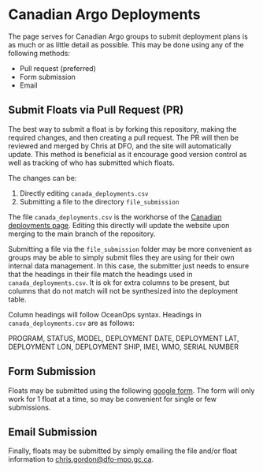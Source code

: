 
# Canadian Argo Deployments

The page serves for Canadian Argo groups to submit deployment plans is as much or as little detail as possible. This may be done using any of the following methods: 

- Pull request (preferred)
- Form submission
- Email

## Submit Floats via Pull Request (PR)

The best way to submit a float is by forking this repository, making the required changes, and then creating a pull request. The PR will then be reviewed and merged by Chris at DFO, and the site will automatically update. This method is beneficial as it encourage good version control as well as tracking of who has submitted which floats. 

The changes can be:

1. Directly editing `canada_deployments.csv`
2. Submitting a file to the directory `file_submission`

The file `canada_deployments.csv` is the workhorse of the [Canadian deployments page](). Editing this directly will update the website upon merging to the main branch of the repository. 

Submitting a file via the `file_submission` folder may be more convenient as groups may be able to simply submit files they are using for their own internal data management. In this case, the submitter just needs to ensure that the headings in their file match the headings used in `canada_deployments.csv`. It is ok for extra columns to be present, but columns that do not match will not be synthesized into the deployment table.

Column headings will follow OceanOps syntax. Headings in `canada_deployments.csv` are as follows:

PROGRAM, STATUS, MODEL, DEPLOYMENT DATE, DEPLOYMENT LAT, DEPLOYMENT LON, DEPLOYMENT SHIP, IMEI, WMO, SERIAL NUMBER

## Form Submission

Floats may be submitted using the following [google form](). The form will only work for 1 float at a time, so may be convenient for single or few submissions. 

## Email Submission

Finally, floats may be submitted by simply emailing the file and/or float information to [chris.gordon@dfo-mpo.gc.ca](mailto:chris.gordon@dfo-mpo.gc.ca).